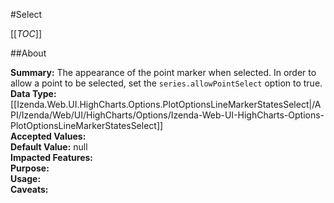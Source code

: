 #Select

[[_TOC_]]

##About

**Summary:**  The appearance of the point marker when selected. In order to allow a point to be selected, set the <code>series.allowPointSelect</code> option to true.   
**Data Type:** [[Izenda.Web.UI.HighCharts.Options.PlotOptionsLineMarkerStatesSelect|/API/Izenda/Web/UI/HighCharts/Options/Izenda-Web-UI-HighCharts-Options-PlotOptionsLineMarkerStatesSelect]]  
**Accepted Values:**   
**Default Value:** null  
**Impacted Features:**   
**Purpose:**   
**Usage:**   
**Caveats:**   

